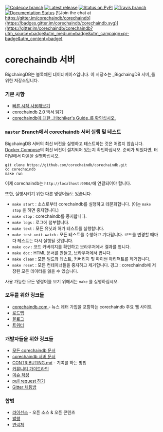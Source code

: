 [![Codecov branch](https://img.shields.io/codecov/c/github/corechaindb/corechaindb/master.svg)](https://codecov.io/github/corechaindb/corechaindb?branch=master)
[![Latest release](https://img.shields.io/github/release/corechaindb/corechaindb/all.svg)](https://github.com/corechaindb/corechaindb/releases)
[![Status on PyPI](https://img.shields.io/pypi/status/corechaindb.svg)](https://pypi.org/project/corechaindb/)
[![Travis branch](https://img.shields.io/travis/corechaindb/corechaindb/master.svg)](https://travis-ci.org/corechaindb/corechaindb)
[![Documentation Status](https://readthedocs.org/projects/corechaindb-server/badge/?version=latest)](https://docs.corechaindb.com/projects/server/en/latest/)
[![Join the chat at https://gitter.im/corechaindb/corechaindb](https://badges.gitter.im/corechaindb/corechaindb.svg)](https://gitter.im/corechaindb/corechaindb?utm_source=badge&utm_medium=badge&utm_campaign=pr-badge&utm_content=badge)

# corechaindb 서버

BigchaingDB는 블록체인 데이터베이스입니다. 이 저장소는 _BigchaingDB 서버_를 위한 저장소입니다.

### 기본 사항

* [빠른 시작 사용해보기](https://docs.corechaindb.com/projects/server/en/latest/quickstart.html)
* [corechaindb 2.0 백서 읽기](https://www.corechaindb.com/whitepaper/)
* [corechaindb에 대한 _Hitchiker's Guide_를 확인십시오.](https://www.corechaindb.com/developers/guide/)

### `master` Branch에서 corechaindb 서버 실행 및 테스트

BigchaingDB 서버의 최신 버전을 실행하고 테스트하는 것은 어렵지 않습니다. [Docker Compose](https://docs.docker.com/compose/install/)의 최신 버전이 설치되어 있는지 확인하십시오. 준비가 되었다면,  터미널에서 다음을 실행하십시오.

```text
git clone https://github.com/corechaindb/corechaindb.git
cd corechaindb
make run
```

이제 corechaindb는 `http://localhost:9984/`에 연결되어야 합니다.

또한, 실행시키기 위한  다른 명령어들도 있습니다.

* `make start` : 소스로부터 corechaindb를 실행하고 데몬화합니다. \(이는 `make stop` 을 하면 중지합니다.\)
* `make stop` : corechaindb를 중지합니다.
* `make logs` : 로그에 첨부합니다.
* `make text` : 모든 유닛과 허가 테스트를 실행합니다.
* `make test-unit-watch` : 모든 테스트를 수행하고 기다립니다. 코드를 변경할 때마다 테스트는 다시 실행될 것입니다.
* `make cov` : 코드 커버리지를 확인하고 브라우저에서 결과를 엽니다.
* `make doc` : HTML 문서를 만들고, 브라우저에서 엽니다.
* `make clean` : 모든 빌드와 테스트, 커버리지 및 파이썬 아티팩트를 제거합니다.
* `make reset` : 모든 컨테이너들을 중지하고 제거합니다. 경고 : corechaindb에 저장된 모든 데이터를 잃을 수 있습니다.

사용 가능한 모든 명령어를 보기 위해서는 `make` 를 실행하십시오.

### 모두를 위한 링크들

* [corechaindb.com ](https://www.corechaindb.com/)- 뉴스 레터 가입을 포함하는 corechaindb 주요 웹 사이트
* [로드맵](https://github.com/corechaindb/org/blob/master/ROADMAP.md)
* [블로그](https://medium.com/the-corechaindb-blog)
* [트위터](https://twitter.com/corechaindb)

### 개발자들을 위한 링크들

* [모든 corechaindb 문서](https://docs.corechaindb.com/en/latest/)
* [corechaindb 서버 문서](https://docs.corechaindb.com/projects/server/en/latest/index.html)
* [CONTRIBUTING.md](https://github.com/corechaindb/corechaindb/blob/master/.github/CONTRIBUTING.md) - 기여를 하는 방법
* [커뮤니티 가이드라인](https://github.com/corechaindb/corechaindb/blob/master/CODE_OF_CONDUCT.md)
* [이슈 작성](https://github.com/corechaindb/corechaindb/issues)
* [pull request 하기](https://github.com/corechaindb/corechaindb/pulls)
* [Gitter 채팅방](https://gitter.im/corechaindb/corechaindb)

### 합법

* [라이선스](https://github.com/corechaindb/corechaindb/blob/master/LICENSES.md) - 오픈 소스 & 오픈 콘텐츠
* [발행](https://www.corechaindb.com/imprint/)
* [연락처](https://www.corechaindb.com/contact/)
